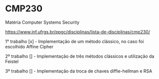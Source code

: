 # CMP230

Matéria Computer Systems Security

https://www.inf.ufrgs.br/ppgc/disciplinas/lista-de-disciplinas/cmp230/


1° trabalho
[x] - Implementação de um método clássico, no caso foi escolhido Affine Cipher

2º trabalho
[] - Implementação de três métodos clássicos e utilização da Feistel

3º trabalho 
[] - Implementação da troca de chaves diffie-hellman e RSA
